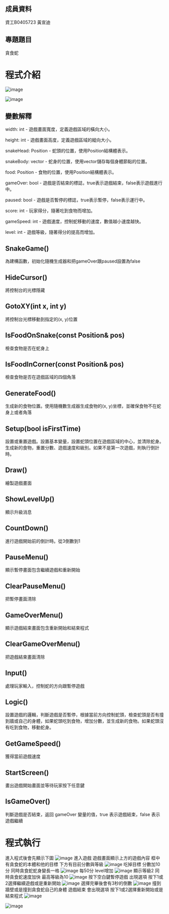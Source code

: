
## 成員資料
資工B0405723 黃宣迪

## 專題題目
貪食蛇

# 程式介紹
![image](https://github.com/chichi-coconut/-/blob/picture/%E8%9E%A2%E5%B9%95%E6%93%B7%E5%8F%96%E7%95%AB%E9%9D%A2%20Position.png)


![image](https://github.com/chichi-coconut/-/blob/picture/%E8%9E%A2%E5%B9%95%E6%93%B7%E5%8F%96%E7%95%AB%E9%9D%A2%20SnakeGame.png)
## 變數解釋
width: int - 遊戲畫面寬度，定義遊戲區域的橫向大小。

height: int - 遊戲畫面高度，定義遊戲區域的縱向大小。

snakeHead: Position - 蛇頭的位置，使用Position結構體表示。

snakeBody: vector<Position> - 蛇身的位置，使用vector儲存每個身體節點的位置。

food: Position - 食物的位置，使用Position結構體表示。

gameOver: bool - 遊戲是否結束的標誌，true表示遊戲結束，false表示遊戲進行中。

paused: bool - 遊戲是否暫停的標誌，true表示暫停，false表示運行中。

score: int - 玩家得分，隨著吃到食物而增加。

gameSpeed: int - 遊戲速度，控制蛇移動的速度，數值越小速度越快。

level: int - 遊戲等級，隨著得分的提高而增加。

## SnakeGame()
為建構函數，初始化隨機生成器和把gameOver跟paused設置為false
## HideCursor()
將控制台的光標隱藏
## GotoXY(int x, int y)
將控制台光標移動到指定的(x, y)位置
## IsFoodOnSnake(const Position& pos)
檢查食物是否在蛇身上
## IsFoodInCorner(const Position& pos)
檢查食物是否在遊戲區域的四個角落
## GenerateFood()
生成新的食物位置。使用隨機數生成器生成食物的(x, y)坐標，並確保食物不在蛇身上或者角落
## Setup(bool isFirstTime)
設置或重置遊戲。設置基本變量，設置蛇頭位置在遊戲區域的中心，並清除蛇身。生成新的食物，重置分數、遊戲速度和級別。如果不是第一次遊戲，則執行倒計時。
## Draw() 
繪製遊戲畫面
## ShowLevelUp() 
顯示升級消息
## CountDown()
進行遊戲開始前的倒計時。從3倒數到1
## PauseMenu()
顯示暫停畫面包含繼續遊戲和重新開始
## ClearPauseMenu()
把暫停畫面清除
## GameOverMenu()
顯示遊戲結束畫面包含重新開始和結束程式
## ClearGameOverMenu()
把遊戲結束畫面清除
## Input()
處理玩家輸入，控制蛇的方向跟暫停遊戲
## Logic()
設置遊戲的邏輯，判斷遊戲是否暫停，根據當前方向控制蛇頭，檢查蛇頭是否有撞到牆或自己的身體，如果蛇頭吃到食物，增加分數，並生成新的食物。如果蛇頭沒有吃到食物，移動蛇身。
## GetGameSpeed()
獲得當前遊戲速度
## StartScreen()
畫出遊戲開始畫面並等待玩家按下任意鍵
## IsGameOver()
判斷遊戲是否結束，返回 gameOver 變量的值，true 表示遊戲結束，false 表示遊戲繼續

# 程式執行
進入程式後會先顯示下圖
![image](https://github.com/chichi-coconut/-/blob/picture/%E8%9E%A2%E5%B9%95%E6%93%B7%E5%8F%96%E7%95%AB%E9%9D%A2%202024-06-16%20102836.png)
進入遊戲 遊戲畫面顯示上方的遊戲內容 框中有貪食蛇的本體和他的目標 下方有目前分數與等級
![image](https://github.com/chichi-coconut/-/blob/picture/%E8%9E%A2%E5%B9%95%E6%93%B7%E5%8F%96%E7%95%AB%E9%9D%A2%202024-06-16%20102854.png)
吃掉目標 分數加10分 同時貪食蛇蛇身變長一格
![image](https://github.com/chichi-coconut/-/blob/picture/%E8%9E%A2%E5%B9%95%E6%93%B7%E5%8F%96%E7%95%AB%E9%9D%A2%202024-06-16%20102914.png)
每50分 level增加
![image](https://github.com/chichi-coconut/-/blob/picture/%E8%9E%A2%E5%B9%95%E6%93%B7%E5%8F%96%E7%95%AB%E9%9D%A2%202024-06-16%20102932.png)
顯示等級2 同時貪食蛇速度加快 最高等級為10
![image](https://github.com/chichi-coconut/-/blob/picture/%E8%9E%A2%E5%B9%95%E6%93%B7%E5%8F%96%E7%95%AB%E9%9D%A2%202024-06-16%20102942.png)
按下空白鍵暫停遊戲 出現選項 按下1或2選擇繼續遊戲或是重新開始
![image](https://github.com/chichi-coconut/-/blob/picture/%E8%9E%A2%E5%B9%95%E6%93%B7%E5%8F%96%E7%95%AB%E9%9D%A2%202024-06-16%20102949.png)
選擇完畢後會有3秒的倒數
![image](https://github.com/chichi-coconut/-/blob/picture/%E8%9E%A2%E5%B9%95%E6%93%B7%E5%8F%96%E7%95%AB%E9%9D%A2%202024-06-16%20102959.png)
撞到牆壁或是撞到貪食蛇自己的身體 遊戲結束 會出現選項 按下1或2選擇重新開始或是結束程式
![image](https://github.com/chichi-coconut/-/blob/picture/%E8%9E%A2%E5%B9%95%E6%93%B7%E5%8F%96%E7%95%AB%E9%9D%A2%202024-06-16%20103029.png)

![image](https://github.com/chichi-coconut/-/blob/picture/%E8%9E%A2%E5%B9%95%E6%93%B7%E5%8F%96%E7%95%AB%E9%9D%A2%202024-06-16%20103041.png)



